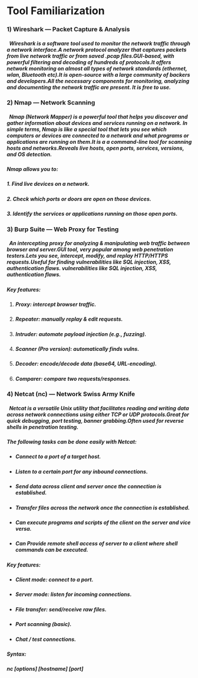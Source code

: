# Tool Familiarization

### 

### 1\) Wireshark — Packet Capture \& Analysis



##### &nbsp;          Wireshark is a software tool used to monitor the network traffic through a network interface.A network protocol analyzer that captures packets from live network traffic or from saved .pcap files.GUI-based, with powerful filtering and decoding of hundreds of protocols.It offers network monitoring on almost all types of network standards (ethernet, wlan, Bluetooth etc).It is open-source with a large community of backers and developers.All the necessary components for monitoring, analyzing and documenting the network traffic are present. It is free to use.





### 2\) Nmap — Network Scanning



##### &nbsp;           Nmap (Network Mapper) is a powerful tool that helps you discover and gather information about devices and services running on a network. In simple terms, Nmap is like a special tool that lets you see which computers or devices are connected to a network and what programs or applications are running on them.It is a a command-line tool for scanning hosts and networks.Reveals live hosts, open ports, services, versions, and OS detection.

##### 

##### Nmap allows you to:

##### 1\. Find live devices on a network.

##### 2\. Check which ports or doors are open on those devices.

##### 3\. Identify the services or applications running on those open ports.





### 3\) Burp Suite — Web Proxy for Testing



##### &nbsp;              An intercepting proxy for analyzing \& manipulating web traffic between browser and server.GUI tool, very popular among web penetration testers.Lets you see, intercept, modify, and replay HTTP/HTTPS requests.Useful for finding vulnerabilities like SQL injection, XSS, authentication flaws. vulnerabilities like SQL injection, XSS, authentication flaws.

##### 

##### Key features:

##### 

1. ##### Proxy: intercept browser traffic.
2. ##### Repeater: manually replay \& edit requests.
3. ##### Intruder: automate payload injection (e.g., fuzzing).
4. ##### Scanner (Pro version): automatically finds vulns.
5. ##### Decoder: encode/decode data (base64, URL-encoding).
6. ##### Comparer: compare two requests/responses.





### 4\) Netcat (nc) — Network Swiss Army Knife



##### &nbsp;                  Netcat is a versatile Unix utility that facilitates reading and writing data across network connections using either TCP or UDP protocols.Great for quick debugging, port testing, banner grabbing.Often used for reverse shells in penetration testing.

##### 

##### The following tasks can be done easily with Netcat:

##### 

* ##### Connect to a port of a target host.
* ##### Listen to a certain port for any inbound connections.
* ##### Send data across client and server once the connection is established.
* ##### Transfer files across the network once the connection is established.
* ##### Can execute programs and scripts of the client on the server and vice versa.
* ##### Can Provide remote shell access of server to a client where shell commands can be executed.



##### Key features:

##### 

* ##### Client mode: connect to a port.
* ##### Server mode: listen for incoming connections.
* ##### File transfer: send/receive raw files.
* ##### Port scanning (basic).
* ##### Chat / test connections.

##### 

##### Syntax:

##### nc \[options] \[hostname] \[port]

##### 

